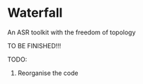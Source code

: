 # Waterfall
An ASR toolkit with the freedom of topology

TO BE FINISHED!!!

TODO:

1. Reorganise the code
